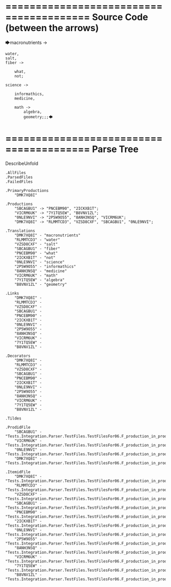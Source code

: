 ========================================
Source Code (between the arrows)
========================================

🡆macronutrients ->

	water,
    salt,
    fiber ->

        what,
        not;
	
	science ->
			
		informathics,
		medicine,
		
		math ->
			algebra,
			geometry;;;🡄

========================================
Parse Tree
========================================
DescribeUnfold

    .AllFiles
    .ParsedFiles
    .FailedFiles

    .PrimaryProductions
        "DMK7XQ8I" 

    .Productions
        "SBCAGBU1" -> "PNCEBM90", "2ICKXB1T";
        "VICRM6UK" -> "7Y1TQ5EW", "B8VNV1ZL";
        "0NLE9NVI" -> "2P5W9O55", "8ANH3NSQ", "VICRM6UK";
        "DMK7XQ8I" -> "RLMMTCD3", "VZSD8CXF", "SBCAGBU1", "0NLE9NVI";

    .Translations
        "DMK7XQ8I" - "macronutrients"
        "RLMMTCD3" - "water"
        "VZSD8CXF" - "salt"
        "SBCAGBU1" - "fiber"
        "PNCEBM90" - "what"
        "2ICKXB1T" - "not"
        "0NLE9NVI" - "science"
        "2P5W9O55" - "informathics"
        "8ANH3NSQ" - "medicine"
        "VICRM6UK" - "math"
        "7Y1TQ5EW" - "algebra"
        "B8VNV1ZL" - "geometry"

    .Links
        "DMK7XQ8I" - 
        "RLMMTCD3" - 
        "VZSD8CXF" - 
        "SBCAGBU1" - 
        "PNCEBM90" - 
        "2ICKXB1T" - 
        "0NLE9NVI" - 
        "2P5W9O55" - 
        "8ANH3NSQ" - 
        "VICRM6UK" - 
        "7Y1TQ5EW" - 
        "B8VNV1ZL" - 

    .Decorators
        "DMK7XQ8I" - 
        "RLMMTCD3" - 
        "VZSD8CXF" - 
        "SBCAGBU1" - 
        "PNCEBM90" - 
        "2ICKXB1T" - 
        "0NLE9NVI" - 
        "2P5W9O55" - 
        "8ANH3NSQ" - 
        "VICRM6UK" - 
        "7Y1TQ5EW" - 
        "B8VNV1ZL" - 

    .Tildes

    .ProdidFile
        "SBCAGBU1" - "Tests.Integration.Parser.TestFiles.TestFilesFor06.F_production_in_production7.ds"
        "VICRM6UK" - "Tests.Integration.Parser.TestFiles.TestFilesFor06.F_production_in_production7.ds"
        "0NLE9NVI" - "Tests.Integration.Parser.TestFiles.TestFilesFor06.F_production_in_production7.ds"
        "DMK7XQ8I" - "Tests.Integration.Parser.TestFiles.TestFilesFor06.F_production_in_production7.ds"

    .ItemidFile
        "DMK7XQ8I" - "Tests.Integration.Parser.TestFiles.TestFilesFor06.F_production_in_production7.ds"
        "RLMMTCD3" - "Tests.Integration.Parser.TestFiles.TestFilesFor06.F_production_in_production7.ds"
        "VZSD8CXF" - "Tests.Integration.Parser.TestFiles.TestFilesFor06.F_production_in_production7.ds"
        "SBCAGBU1" - "Tests.Integration.Parser.TestFiles.TestFilesFor06.F_production_in_production7.ds"
        "PNCEBM90" - "Tests.Integration.Parser.TestFiles.TestFilesFor06.F_production_in_production7.ds"
        "2ICKXB1T" - "Tests.Integration.Parser.TestFiles.TestFilesFor06.F_production_in_production7.ds"
        "0NLE9NVI" - "Tests.Integration.Parser.TestFiles.TestFilesFor06.F_production_in_production7.ds"
        "2P5W9O55" - "Tests.Integration.Parser.TestFiles.TestFilesFor06.F_production_in_production7.ds"
        "8ANH3NSQ" - "Tests.Integration.Parser.TestFiles.TestFilesFor06.F_production_in_production7.ds"
        "VICRM6UK" - "Tests.Integration.Parser.TestFiles.TestFilesFor06.F_production_in_production7.ds"
        "7Y1TQ5EW" - "Tests.Integration.Parser.TestFiles.TestFilesFor06.F_production_in_production7.ds"
        "B8VNV1ZL" - "Tests.Integration.Parser.TestFiles.TestFilesFor06.F_production_in_production7.ds"

